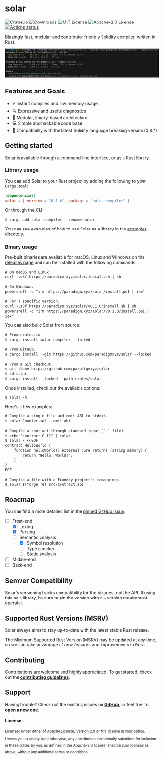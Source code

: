 # solar

[![Crates.io](https://img.shields.io/crates/v/solar-compiler.svg)](https://crates.io/crates/solar-compiler)
[![Downloads](https://img.shields.io/crates/d/solar-compiler)](https://crates.io/crates/solar-compiler)
[![MIT License](https://img.shields.io/badge/license-MIT-blue.svg)](/LICENSE-MIT)
[![Apache-2.0 License](https://img.shields.io/badge/license-Apache--2.0-blue.svg)](/LICENSE-APACHE)
[![Actions status](https://github.com/paradigmxyz/solar/workflows/CI/badge.svg)](https://github.com/paradigmxyz/solar/actions)

Blazingly fast, modular and contributor friendly Solidity compiler, written in Rust.

<p align="center">
    <picture align="center">
        <img alt="Terminal screenshot showing Solar is 40x faster than solc at generating ABI using hyperfine." src="/assets/benchmark.png">
    </picture>
</p>

## Features and Goals

- ⚡ Instant compiles and low memory usage
- 🔍 Expressive and useful diagnostics
- 🧩 Modular, library-based architecture
- 💻 Simple and hackable code base
- 🔄 Compatibility with the latest Solidity language breaking version (0.8.*)

## Getting started

Solar is available through a command-line interface, or as a Rust library.

### Library usage

You can add Solar to your Rust project by adding the following to your `Cargo.toml`:

```toml
[dependencies]
solar = { version = "0.1.0", package = "solar-compiler" }
```

Or through the CLI:

```console
$ cargo add solar-compiler --rename solar
```

You can see examples of how to use Solar as a library in the [examples](/examples) directory.

### Binary usage

Pre-built binaries are available for macOS, Linux and Windows on the [releases page](https://github.com/paradigmxyz/solar/releases)
and can be installed with the following commands:

```console
# On macOS and Linux.
curl -LsSf https://paradigm.xyz/solar/install.sh | sh

# On Windows.
powershell -c "irm https://paradigm.xyz/solar/install.ps1 | iex"

# For a specific version.
curl -LsSf https://paradigm.xyz/solar/v0.1.0/install.sh | sh
powershell -c "irm https://paradigm.xyz/solar/v0.1.0/install.ps1 | iex"
```

You can also build Solar from source:

```console
# From crates.io.
$ cargo install solar-compiler --locked

# From GitHub.
$ cargo install --git https://github.com/paradigmxyz/solar --locked

# From a Git checkout.
$ git clone https://github.com/paradigmxyz/solar
$ cd solar
$ cargo install --locked --path crates/solar
```

Once installed, check out the available options:

```console
$ solar -h
```

Here's a few examples:

```console
# Compile a single file and emit ABI to stdout.
$ solar Counter.sol --emit abi

# Compile a contract through standard input (`-` file).
$ echo "contract C {}" | solar -
$ solar - <<EOF
contract HelloWorld {
    function helloWorld() external pure returns (string memory) {
        return "Hello, World!";
    }
}
EOF

# Compile a file with a Foundry project's remappings.
$ solar $(forge re) src/Contract.sol
```

## Roadmap

You can find a more detailed list in the [pinned GitHub issue](https://github.com/paradigmxyz/solar/issues/1).

- [ ] Front-end
  - [x] Lexing
  - [x] Parsing
  - [ ] Semantic analysis
    - [x] Symbol resolution 
    - [ ] Type checker
    - [ ] Static analysis
- [ ] Middle-end
- [ ] Back-end

## Semver Compatibility

Solar's versioning tracks compatibility for the binaries, not the API.
If using this as a library, be sure to pin the version with a `=` version requirement operator.

## Supported Rust Versions (MSRV)

Solar always aims to stay up-to-date with the latest stable Rust release.

The Minimum Supported Rust Version (MSRV) may be updated at any time, so we can take advantage of new features and improvements in Rust.

## Contributing

Contributions are welcome and highly appreciated. To get started, check out the
[**contributing guidelines**](/CONTRIBUTING.md).

## Support

Having trouble? Check out the existing issues on [**GitHub**](https://github.com/paradigmxyz/solar/issues),
or feel free to [**open a new one**](https://github.com/paradigmxyz/solar/issues/new).

#### License

<sup>
Licensed under either of <a href="LICENSE-APACHE">Apache License, Version
2.0</a> or <a href="LICENSE-MIT">MIT license</a> at your option.
</sup>

<br>

<sub>
Unless you explicitly state otherwise, any contribution intentionally submitted
for inclusion in these crates by you, as defined in the Apache-2.0 license,
shall be dual licensed as above, without any additional terms or conditions.
</sub>
